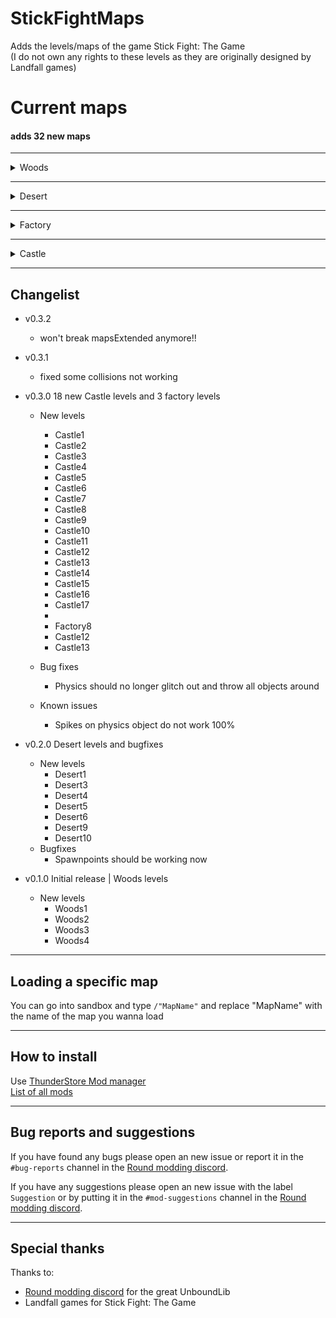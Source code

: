 # StickFightMaps
Adds the levels/maps of the game Stick Fight: The Game  
(I do not own any rights to these levels as they are originally designed by Landfall games)

# Current maps
#### adds 32 new maps

---

<details><summary>Woods</summary>
<p>

Woods1

<img src="https://i.imgur.com/TVLXiAC.jpg" alt="drawing" width="500"/>

Woods2

<img src="https://i.imgur.com/EolNysn.jpg" alt="drawing" width="500"/>

Woods3

<img src="https://i.imgur.com/U9Y32ig.jpg" alt="drawing" width="500"/>

Woods4

<img src="https://i.imgur.com/AJq2Ea2.jpg" alt="drawing" width="500"/>

</p>
</details>

---

<details><summary>Desert</summary>
<p>

Desert1

<img src="https://i.imgur.com/YgtsaFC.jpg" alt="Desert1" width="500"/>

Desert3

<img src="https://i.imgur.com/RczWADr.jpg" alt="Desert3" width="500"/>

Desert4

<img src="https://i.imgur.com/mbZdMq4.jpg" alt="Desert4" width="500"/>

Desert5

<img src="https://i.imgur.com/4TeVBy6.jpg" alt="Desert5" width="500"/>

Desert6

<img src="https://i.imgur.com/MYMIgQQ.jpg" alt="Desert6" width="500"/>

Desert9

<img src="https://i.imgur.com/xPDm4Vg.jpg" alt="Desert9" width="500"/>

Desert10

<img src="https://i.imgur.com/n2D41Bt.jpg" alt="Desert10" width="500"/>

</p>
</details>

---

<details><summary>Factory</summary>
<p>

<img src="https://i.imgur.com/iyVLABO.jpg" alt="Drawing" width="500"/>
<img src="https://i.imgur.com/PqCHeva.jpg" alt="Drawing" width="500"/>
<img src="https://i.imgur.com/aUmIxUG.jpg" alt="Drawing" width="500"/>

</p>
</details>

---

<details><summary>Castle</summary>
<p>

<img src="https://i.imgur.com/110OR2R.jpg" alt="Drawing" width="500"/>
<img src="https://i.imgur.com/2IqMdXL.jpg" alt="Drawing" width="500"/>
<img src="https://i.imgur.com/FqI2Vfw.jpg" alt="Drawing" width="500"/>
<img src="https://i.imgur.com/jQqR2CW.jpg" alt="Drawing" width="500"/>
<img src="https://i.imgur.com/OSu0eeQ.jpg" alt="Drawing" width="500"/>
<img src="https://i.imgur.com/NeuvqUl.jpg" alt="Drawing" width="500"/>
<img src="https://i.imgur.com/5HC03h1.jpg" alt="Drawing" width="500"/>
<img src="https://i.imgur.com/9R8mOHk.jpg" alt="Drawing" width="500"/>
<img src="https://i.imgur.com/b6WmYtH.jpg" alt="Drawing" width="500"/>
<img src="https://i.imgur.com/1V8Ly67.jpg" alt="Drawing" width="500"/>
<img src="https://i.imgur.com/sG1iHIn.jpg" alt="Drawing" width="500"/>
<img src="https://i.imgur.com/fSSPDfA.jpg" alt="Drawing" width="500"/>
<img src="https://i.imgur.com/ofjqYWG.jpg" alt="Drawing" width="500"/>
<img src="https://i.imgur.com/LjrNbfh.jpg" alt="Drawing" width="500"/>
<img src="https://i.imgur.com/rsdxuhp.jpg" alt="Drawing" width="500"/>
<img src="https://i.imgur.com/aGoUGRV.jpg" alt="Drawing" width="500"/>
<img src="https://i.imgur.com/Bht4m1s.jpg" alt="Drawing" width="500"/>

</p>
</details>

---

## Changelist
- v0.3.2
    - won't break mapsExtended anymore!!  
  

- v0.3.1 
    - fixed some collisions not working


- v0.3.0 18 new Castle levels and 3 factory levels
    - New levels
        - Castle1
        - Castle2
        - Castle3
        - Castle4
        - Castle5
        - Castle6
        - Castle7
        - Castle8
        - Castle9
        - Castle10
        - Castle11
        - Castle12
        - Castle13
        - Castle14
        - Castle15
        - Castle16
        - Castle17
        - 
        - Factory8
        - Castle12
        - Castle13
    
    - Bug fixes
        - Physics should no longer glitch out and throw all objects around
    - Known issues
        - Spikes on physics object do not work 100%



- v0.2.0 Desert levels and bugfixes
    - New levels
        - Desert1
        - Desert3
        - Desert4
        - Desert5
        - Desert6
        - Desert9
        - Desert10
    - Bugfixes
        - Spawnpoints should be working now
    

- v0.1.0 Initial release | Woods levels
    - New levels
        - Woods1
        - Woods2
        - Woods3
        - Woods4

---

## Loading a specific map
You can go into sandbox and type `/"MapName"` and replace "MapName" with the name of the map you wanna load

---
## How to install
Use [ThunderStore Mod manager](https://rounds.thunderstore.io/package/BossSloth/BSC/)  
[List of all mods](https://rounds.thunderstore.io/)

---
## Bug reports and suggestions
If you have found any bugs please open an new issue or report it in the `#bug-reports` channel in the [Round modding discord](https://discord.gg/zUtsjXWeWk).  
  
If you have any suggestions please open an new issue with the label `Suggestion` or by putting it in the `#mod-suggestions` channel in the [Round modding discord](https://discord.gg/zUtsjXWeWk).

---
## Special thanks
Thanks to:
- [Round modding discord](https://discord.gg/zUtsjXWeWk) for the great UnboundLib
- Landfall games for Stick Fight: The Game
